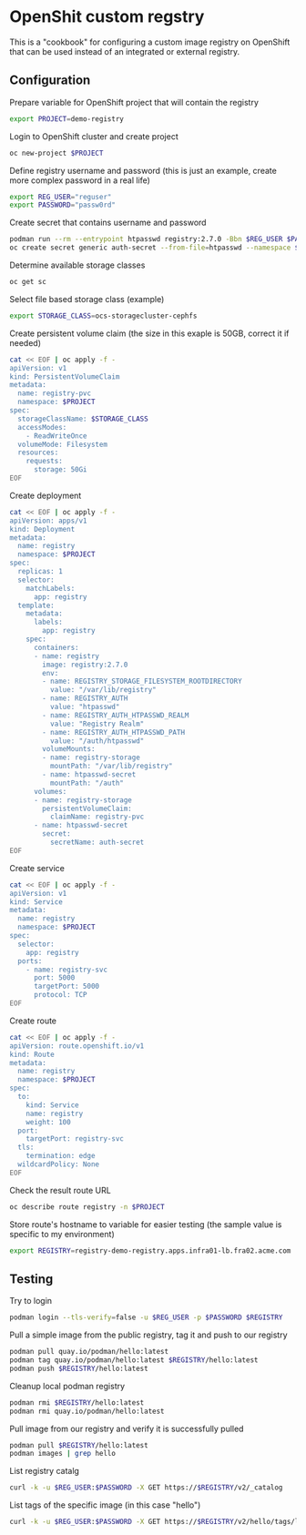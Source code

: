 # OpenShit custom regstry

This is a "cookbook" for configuring a custom image registry on OpenShift that can be used instead of an integrated or external registry.

## Configuration

Prepare variable for OpenShift project that will contain the registry
```sh
export PROJECT=demo-registry
```

Login to OpenShift cluster and create project
```sh
oc new-project $PROJECT
```

Define registry username and password (this is just an example, create more complex password in a real life)
```sh
export REG_USER="reguser"
export PASSWORD="passw0rd"
```

Create secret that contains username and password
```sh
podman run --rm --entrypoint htpasswd registry:2.7.0 -Bbn $REG_USER $PASSWORD > htpasswd
oc create secret generic auth-secret --from-file=htpasswd --namespace $PROJECT
```

Determine available storage classes
```sh
oc get sc
```

Select file based storage class (example)
```sh
export STORAGE_CLASS=ocs-storagecluster-cephfs
```

Create persistent volume claim (the size in this exaple is 50GB, correct it if needed)
```sh
cat << EOF | oc apply -f -
apiVersion: v1
kind: PersistentVolumeClaim
metadata:
  name: registry-pvc
  namespace: $PROJECT
spec:
  storageClassName: $STORAGE_CLASS
  accessModes:
    - ReadWriteOnce
  volumeMode: Filesystem
  resources:
    requests:
      storage: 50Gi
EOF
```

Create deployment
```sh
cat << EOF | oc apply -f -
apiVersion: apps/v1
kind: Deployment
metadata:
  name: registry
  namespace: $PROJECT
spec:
  replicas: 1
  selector:
    matchLabels:
      app: registry
  template:
    metadata:
      labels:
        app: registry
    spec:
      containers:
      - name: registry
        image: registry:2.7.0
        env:
        - name: REGISTRY_STORAGE_FILESYSTEM_ROOTDIRECTORY
          value: "/var/lib/registry"
        - name: REGISTRY_AUTH 
          value: "htpasswd"
        - name: REGISTRY_AUTH_HTPASSWD_REALM
          value: "Registry Realm"
        - name: REGISTRY_AUTH_HTPASSWD_PATH
          value: "/auth/htpasswd"
        volumeMounts:
        - name: registry-storage
          mountPath: "/var/lib/registry"
        - name: htpasswd-secret
          mountPath: "/auth"  
      volumes:
      - name: registry-storage
        persistentVolumeClaim:
          claimName: registry-pvc
      - name: htpasswd-secret
        secret: 
          secretName: auth-secret
EOF
```

Create service
```sh
cat << EOF | oc apply -f -
apiVersion: v1
kind: Service
metadata:
  name: registry
  namespace: $PROJECT
spec:
  selector:
    app: registry
  ports:
    - name: registry-svc
      port: 5000
      targetPort: 5000
      protocol: TCP
EOF
```

Create route
```sh
cat << EOF | oc apply -f -
apiVersion: route.openshift.io/v1
kind: Route
metadata:
  name: registry
  namespace: $PROJECT
spec:
  to:
    kind: Service
    name: registry
    weight: 100
  port:
    targetPort: registry-svc
  tls:
    termination: edge
  wildcardPolicy: None
EOF
```

Check the result route URL
```sh
oc describe route registry -n $PROJECT
```

Store route's hostname to variable for easier testing (the sample value is specific to my environment)
```sh
export REGISTRY=registry-demo-registry.apps.infra01-lb.fra02.acme.com
```

## Testing

Try to login
```sh
podman login --tls-verify=false -u $REG_USER -p $PASSWORD $REGISTRY
```

Pull a simple image from the public registry, tag it and push to our registry
```sh
podman pull quay.io/podman/hello:latest
podman tag quay.io/podman/hello:latest $REGISTRY/hello:latest
podman push $REGISTRY/hello:latest
```

Cleanup local podman registry
```sh
podman rmi $REGISTRY/hello:latest
podman rmi quay.io/podman/hello:latest
```

Pull image from our registry and verify it is successfully pulled
```sh
podman pull $REGISTRY/hello:latest
podman images | grep hello
```

List registry catalg
```sh
curl -k -u $REG_USER:$PASSWORD -X GET https://$REGISTRY/v2/_catalog
```

List tags of the specific image (in this case "hello")
```sh
curl -k -u $REG_USER:$PASSWORD -X GET https://$REGISTRY/v2/hello/tags/list
```